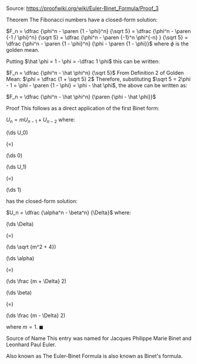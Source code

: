 # 

Source: https://proofwiki.org/wiki/Euler-Binet_Formula/Proof_3



Theorem
The Fibonacci numbers have a closed-form solution:

$F_n = \dfrac {\phi^n - \paren {1 - \phi}^n} {\sqrt 5} = \dfrac {\phi^n - \paren {-1 / \phi}^n} {\sqrt 5} = \dfrac {\phi^n - \paren {-1}^n \phi^{-n} } {\sqrt 5} = \dfrac {\phi^n - \paren {1 - \phi}^n} {\phi - \paren {1 - \phi}}$
where $\phi$ is the golden mean.

Putting $\hat \phi = 1 - \phi = -\dfrac 1 \phi$ this can be written:

$F_n = \dfrac {\phi^n - \hat \phi^n} {\sqrt 5}$
From Definition 2 of Golden Mean: $\phi = \dfrac {1 + \sqrt 5} 2$
Therefore, substituting $\sqrt 5 = 2\phi - 1 = \phi - \paren {1 - \phi} = \phi - \hat \phi$, the above can be written as:

$F_n = \dfrac {\phi^n - \hat \phi^n} {\paren {\phi - \hat \phi}}$


Proof
This follows as a direct application of the first Binet form:

$U_n = m U_{n - 1} + U_{n - 2}$
where:














\(\ds U_0\)

\(=\)







\(\ds 0\)




















\(\ds U_1\)

\(=\)







\(\ds 1\)









has the closed-form solution:

$U_n = \dfrac {\alpha^n - \beta^n} {\Delta}$
where:














\(\ds \Delta\)

\(=\)







\(\ds \sqrt {m^2 + 4}\)




















\(\ds \alpha\)

\(=\)







\(\ds \frac {m + \Delta} 2\)




















\(\ds \beta\)

\(=\)







\(\ds \frac {m - \Delta} 2\)









where $m = 1$.
$\blacksquare$


Source of Name
This entry was named for Jacques Philippe Marie Binet and Leonhard Paul Euler.


Also known as
The Euler-Binet Formula is also known as Binet's formula.





